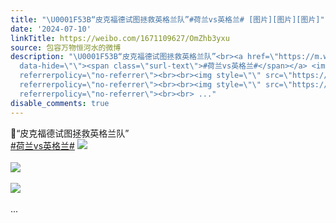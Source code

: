 ```yaml
---
title: "\U0001F53B“皮克福德试图拯救英格兰队”#荷兰vs英格兰# [图片][图片][图片]"
date: '2024-07-10'
linkTitle: https://weibo.com/1671109627/OmZhb3yxu
source: 包容万物恒河水的微博
description: "\U0001F53B“皮克福德试图拯救英格兰队”<br><a href=\"https://m.weibo.cn/search?containerid=231522type%3D1%26t%3D10%26q%3D%23%E8%8D%B7%E5%85%B0vs%E8%8B%B1%E6%A0%BC%E5%85%B0%23\"
  data-hide=\"\"><span class=\"surl-text\">#荷兰vs英格兰#</span></a> <img style=\"\" src=\"https://tvax3.sinaimg.cn/large/639b1bfbly1hrjjgb8ebzj20a00hsmxa.jpg\"
  referrerpolicy=\"no-referrer\"><br><br><img style=\"\" src=\"https://tvax4.sinaimg.cn/large/639b1bfbly1hrjjl2vclpj21hb0wke81.jpg\"
  referrerpolicy=\"no-referrer\"><br><br><img style=\"\" src=\"https://tvax2.sinaimg.cn/large/639b1bfbly1hrjjfcm8t9j20wr0qb7q4.jpg\"
  referrerpolicy=\"no-referrer\"><br><br> ..."
disable_comments: true
---
```

🔻“皮克福德试图拯救英格兰队”<br><a href="https://m.weibo.cn/search?containerid=231522type%3D1%26t%3D10%26q%3D%23%E8%8D%B7%E5%85%B0vs%E8%8B%B1%E6%A0%BC%E5%85%B0%23" data-hide=""><span class="surl-text">#荷兰vs英格兰#</span></a> <img style="" src="https://tvax3.sinaimg.cn/large/639b1bfbly1hrjjgb8ebzj20a00hsmxa.jpg" referrerpolicy="no-referrer"><br><br><img style="" src="https://tvax4.sinaimg.cn/large/639b1bfbly1hrjjl2vclpj21hb0wke81.jpg" referrerpolicy="no-referrer"><br><br><img style="" src="https://tvax2.sinaimg.cn/large/639b1bfbly1hrjjfcm8t9j20wr0qb7q4.jpg" referrerpolicy="no-referrer"><br><br> ...